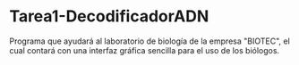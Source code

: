 # Tarea1-DecodificadorADN
Programa que ayudará al laboratorio de biología de la empresa "BIOTEC", el cual contará con una interfaz gráfica sencilla para el uso de los biólogos.
